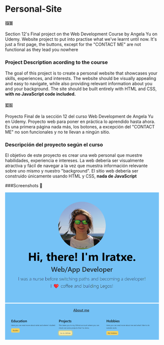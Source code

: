 # Personal-Site

#### :uk: 
Section 12's Final project on the Web Development Course by Angela Yu on Udemy.
Website project to put into practise what we've learnt until now. It's just a first page, the buttons, except for the "CONTACT ME" are not functional as they lead you nowhere
### Project Description acording to the course
The goal of this project is to create a personal website that showcases your skills, experiences, and interests. The website should be visually appealing and easy to navigate, while also providing relevant information about you and your background. The site should be built entirely with HTML and CSS, **with no JavaScript code included.**

#### :es:  
Proyecto Final de la sección 12 del curso Web Development de Angela Yu en Udemy. 
Proyecto web para poner en práctica lo aprendido hasta ahora. Es una primera página nada más, los botones, a excepción del "CONTACT ME" no son funcionales y no te llevan a ningún sitio.
### Descripción del proyecto según el curso
El objetivo de este proyecto es crear una web personal que muestre habilidades, experiencia e intereses. La web debería ser visualmente atractiva y fácil de navegar a la vez que muestra información relevante sobre uno mismo y nuestro "background". El sitio web debería ser construido únicamente usando HTML y CSS, **nada de JavaScript**

###Screenshots :camera_flash:

![Screenshot of the website.](https://github.com/lzmdev7/Personal-Site/blob/main/Personal%20Site%20Screenshot.png)
![Another screenshot where you can see the animation on the buttons](https://github.com/lzmdev7/Personal-Site/blob/main/Personal%20Site%20Screenshot.%202png.png)


